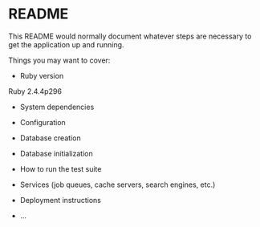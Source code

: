 # README

This README would normally document whatever steps are necessary to get the
application up and running.

Things you may want to cover:

* Ruby version

Ruby 2.4.4p296

* System dependencies

* Configuration

* Database creation

* Database initialization

* How to run the test suite

* Services (job queues, cache servers, search engines, etc.)

* Deployment instructions

* ...
